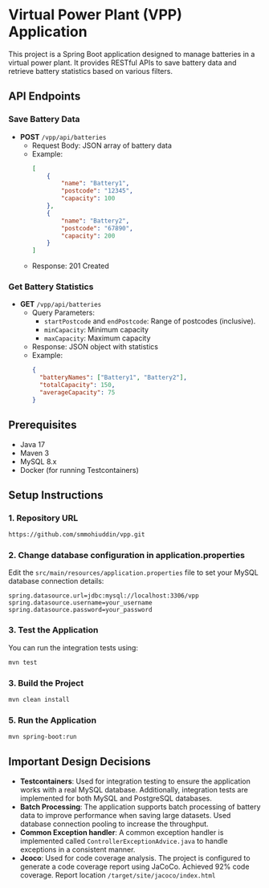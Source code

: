 # Virtual Power Plant (VPP) Application

This project is a Spring Boot application designed to manage batteries in a virtual power plant. It provides RESTful APIs to save battery data and retrieve battery statistics based on various filters.

## API Endpoints
### Save Battery Data
- **POST** `/vpp/api/batteries`
  - Request Body: JSON array of battery data
  - Example:
    ```json
    [
        {
            "name": "Battery1",
            "postcode": "12345",
            "capacity": 100
        },
        {
            "name": "Battery2",
            "postcode": "67890",
            "capacity": 200
        }
    ]
    ```
  - Response: 201 Created

### Get Battery Statistics
- **GET** `/vpp/api/batteries`
  - Query Parameters:
    - `startPostcode` and `endPostcode`: Range of postcodes (inclusive).
    - `minCapacity`: Minimum capacity
    - `maxCapacity`: Maximum capacity
  - Response: JSON object with statistics
  - Example:
    ```json
    { 
      "batteryNames": ["Battery1", "Battery2"],
      "totalCapacity": 150,
      "averageCapacity": 75
    }
    ```

## Prerequisites
- Java 17
- Maven 3
- MySQL 8.x
- Docker (for running Testcontainers)

## Setup Instructions

### 1. Repository URL
```bash
https://github.com/smmohiuddin/vpp.git
```

### 2. Change database configuration in application.properties
Edit the `src/main/resources/application.properties` file to set your MySQL database connection details:
```properties
spring.datasource.url=jdbc:mysql://localhost:3306/vpp
spring.datasource.username=your_username
spring.datasource.password=your_password
```
### 3. Test the Application
You can run the integration tests using:
```bash
mvn test
```

### 3. Build the Project
```bash
mvn clean install
```

### 5. Run the Application
```bash
mvn spring-boot:run
```

## Important Design Decisions
- **Testcontainers**: Used for integration testing to ensure the application works with a real MySQL database. Additionally, integration tests are implemented for both MySQL and PostgreSQL databases.
- **Batch Processing**: The application supports batch processing of battery data to improve performance when saving large datasets. Used database connection pooling to increase the throughput.
- **Common Exception handler**: A common exception handler is implemented called ``ControllerExceptionAdvice.java`` to handle exceptions in a consistent manner.
- **Jcoco**: Used for code coverage analysis. The project is configured to generate a code coverage report using JaCoCo. Achieved 92% code coverage. Report location ``/target/site/jacoco/index.html`` 
